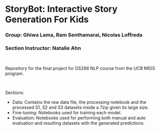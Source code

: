 # StoryBot: Interactive Story Generation For Kids
### Group: Ghiwa Lama, Ram Senthamarai, Nicolas Loffreda
### Section Instructor: Natalie Ahn
  
<br>

Repository for the final project for DS266 NLP course from the UCB MIDS program.

<br>

Sections:
-   Data: Contains the raw data file, the processing notebook and the processed S1, S2 and S3 datasets inside a 7zip given its large size.
-   Fine-tuning: Notebooks used for training each model.
-   Evaluation: Notebooks used for performing both manual and auto evaluation and resulting datasets with the generated predictions.